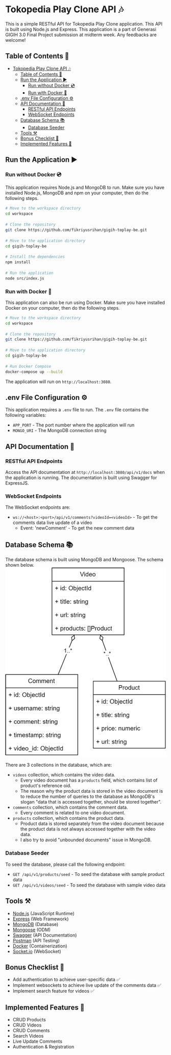 # Tokopedia Play Clone API 🎶

This is a simple RESTful API for Tokopedia Play Clone application. This API is built using Node.js and Express.
This application is a part of Generasi GIGIH 3.0 Final Project submission at midterm week. Any feedbacks are welcome!

## Table of Contents 📑
<!-- TOC -->
* [Tokopedia Play Clone API 🎶](#tokopedia-play-clone-api-)
  * [Table of Contents 📑](#table-of-contents-)
  * [Run the Application ▶️](#run-the-application-)
    * [Run without Docker 💿](#run-without-docker-)
    * [Run with Docker 🐳](#run-with-docker-)
  * [.env File Configuration ⚙️](#env-file-configuration-)
  * [API Documentation 📑](#api-documentation-)
    * [RESTful API Endpoints](#restful-api-endpoints)
    * [WebSocket Endpoints](#websocket-endpoints)
  * [Database Schema 📚](#database-schema-)
    * [Database Seeder](#database-seeder)
  * [Tools ⚒️](#tools-)
  * [Bonus Checklist 📝](#bonus-checklist-)
  * [Implemented Features 📝](#implemented-features-)
<!-- TOC -->

## Run the Application ▶️

### Run without Docker 💿

This application requires Node.js and MongoDB to run. Make sure you have installed Node.js, MongoDB and npm on your computer, then do the following steps.

```bash
# Move to the workspace directory
cd workspace

# Clone the repository
git clone https://github.com/fikriyusrihan/gigih-toplay-be.git

# Move to the application directory
cd gigih-toplay-be

# Install the dependencies
npm install

# Run the application
node src/index.js
```

### Run with Docker 🐳
This application can also be run using Docker. Make sure you have installed Docker on your computer, then do the following steps.

```bash
# Move to the workspace directory
cd workspace

# Clone the repository
git clone https://github.com/fikriyusrihan/gigih-toplay-be.git

# Move to the application directory
cd gigih-toplay-be

# Run Docker Compose
docker-compose up --build
```
The application will run on `http://localhost:3080`.


## .env File Configuration ⚙️

This application requires a `.env` file to run. The `.env` file contains the following variables:
- `APP_PORT` - The port number where the application will run
- `MONGO_URI` - The MongoDB connection string

## API Documentation 📑

### RESTful API Endpoints
Access the API documentation at `http://localhost:3080/api/v1/docs` when the application is running.
The documentation is built using Swagger for ExpressJS. 

### WebSocket Endpoints
The WebSocket endpoints are:
- `ws://<host>:<port>/api/v1/comments?videoId=<videoId>` - To get the comments data live update of a video
  - Event: 'newComment' - To get the new comment data

## Database Schema 📚

The database schema is built using MongoDB and Mongoose. The schema shown below.
[![N|Solid](https://raw.githubusercontent.com/fikriyusrihan/gigih-toplay-be/master/gigih-toped-play.drawio.png?token=GHSAT0AAAAAABOKS3M2WBUFBBLIBDZ6L4DYZGCWFSA)]()

There are 3 collections in the database, which are:
- `videos` collection, which contains the video data.
  - Every video document has a `products` field, which contains list of product's reference oid.
  - The reason why the product data is stored in the video document is to reduce the number of queries to the database as MongoDB's slogan "data that is accessed together, should be stored together".
- `comments` collection, which contains the comment data.
  - Every comment is related to one video document.
- `products` collection, which contains the product data.
  - Product data is stored separately from the video document because the product data is not always accessed together with the video data.
  - I also try to avoid "unbounded documents" issue in MongoDB.

### Database Seeder

To seed the database, please call the following endpoint:
- `GET /api/v1/products/seed` - To seed the database with sample product data
- `GET /api/v1/videos/seed` - To seed the database with sample video data

## Tools ⚒️

- [Node.js](https://nodejs.org/en/) (JavaScript Runtime)
- [Express](https://expressjs.com/) (Web Framework)
- [MongoDB](https://www.mongodb.com/) (Database)
- [Mongoose](https://mongoosejs.com/) (ODM)
- [Swagger](https://swagger.io/) (API Documentation)
- [Postman](https://www.postman.com/) (API Testing)
- [Docker](https://www.docker.com/) (Containerization)
- [Socket.io](https://socket.io/) (WebSocket)

## Bonus Checklist 📝
- Add authentication to achieve user-specific data ✅
- Implement websockets to achieve live update of the comments data ✅
- Implement search feature for videos ✅

## Implemented Features 📝
- CRUD Products
- CRUD Videos
- CRUD Comments
- Search Videos
- Live Update Comments
- Authentication & Registration